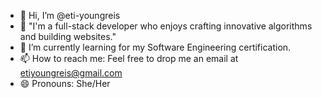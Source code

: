 - 👋 Hi, I’m @eti-youngreis
- 👀 "I'm a full-stack developer who enjoys crafting innovative algorithms and building websites."
- 🌱 I’m currently learning for my Software Engineering certification.
- 📫 How to reach me: Feel free to drop me an email at etiyoungreis@gmail.com
- 😄 Pronouns: She/Her

<!---
eti-youngreis/eti-youngreis is a ✨ special ✨ repository because its `README.md` (this file) appears on your GitHub profile.
You can click the Preview link to take a look at your changes.
--->
